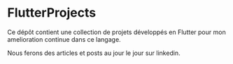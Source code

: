 # FlutterProjects
Ce dépôt contient une collection de projets développés en Flutter pour mon amelioration continue dans ce langage.

Nous ferons des articles et posts au jour le jour sur linkedin.
